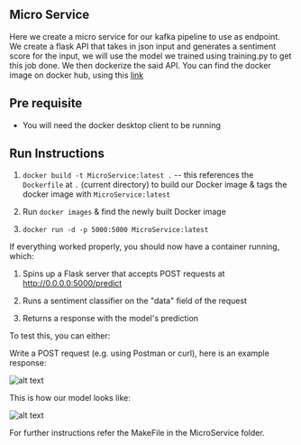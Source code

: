 ## Micro Service
Here we create a micro service for our kafka pipeline to use as endpoint. We create a flask API that takes in json input and generates a sentiment score for the input, we will use the model we trained using training.py to get this job done.
We then dockerize the said API. You can find the docker image on docker hub, using this [link](https://hub.docker.com/r/sidn10/microservice)

## Pre requisite
- You will need the docker desktop client to be running

## Run Instructions

1. `docker build -t MicroService:latest .` -- this references the `Dockerfile` at `.` (current directory) to build our Docker image & tags the docker image with `MicroService:latest`

2. Run `docker images` & find the newly built Docker image

3. `docker run -d -p 5000:5000 MicroService:latest` 

If everything worked properly, you should now have a container running, which:

1. Spins up a Flask server that accepts POST requests at http://0.0.0.0:5000/predict

2. Runs a sentiment classifier on the "data" field of the request 

3. Returns a response with the model's prediction 

To test this, you can either:

Write a POST request (e.g. using Postman or curl), here is an example response:

![alt text]()

This is how our model looks like:

![alt text]()


For further instructions refer the MakeFile in the MicroService folder.
